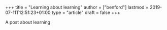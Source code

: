 +++
title = "Learning about learning"
author = ["benford"]
lastmod = 2019-07-11T12:51:23+01:00
type = "article"
draft = false
+++

A post about learning
